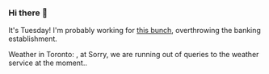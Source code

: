 ### Hi there :wave:

It's Tuesday! I'm probably working for [this bunch](https://github.com/kohofinancial), overthrowing the banking establishment.

Weather in Toronto: , at Sorry, we are running out of queries to the weather service at the moment..
